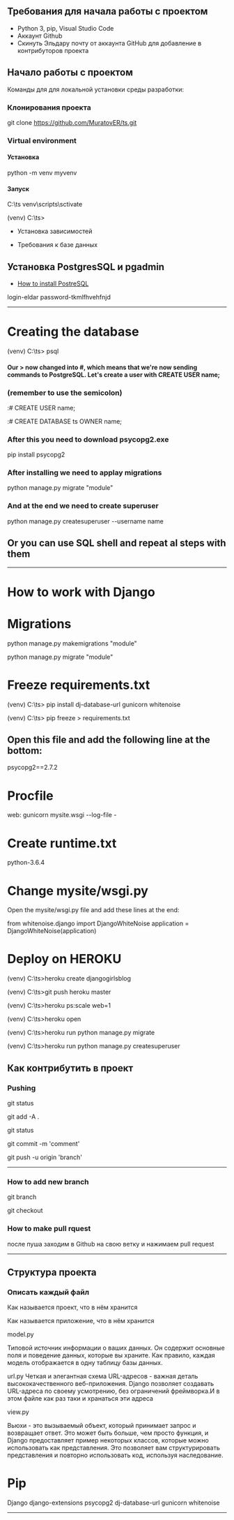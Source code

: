 

## Требования для начала работы с проектом

- Python 3, pip, Visual Studio Code
- Аккаунт Github
- Скинуть Эльдару почту от аккаунта GitHub для добавление в контрибуторов проекта

## Начало работы с проектом

Команды для для локальной установки среды разработки:

### Клонирования проекта

git clone https://github.com/MuratovER/ts.git


### Virtual environment

#### Установка
python -m venv myvenv

#### Запуск
C:\ts venv\scripts\sctivate

(venv) C:\ts>


- Установка зависимостей


- Требования к базе данных
## Установка PostgresSQL и pgadmin
- [How to install PostreSQL](https://www.enterprisedb.com/node/16#windows)

login-eldar
password-tkmlfhvehfnjd

_______________________________________________________________________________________________________________


# Creating the database

(venv) C:\ts> psql
#### Our > now changed into #, which means that we're now sending commands to PostgreSQL. Let's create a user with CREATE USER name;


### (remember to use the semicolon)

:# CREATE USER name;

:# CREATE DATABASE ts OWNER name;

### After this you need to download psycopg2.exe

pip install psycopg2

### After installing we need to applay migrations 

python manage.py migrate "module"

### And at the end we need to create superuser

python manage.py createsuperuser --username name


## Or you can use SQL shell and repeat al steps with them


_______________________________________________________________________________________________________________


# How to work with Django

# Migrations

python manage.py makemigrations "module"

python manage.py migrate "module"



# Freeze requirements.txt

(venv) C:\ts> pip install dj-database-url gunicorn whitenoise

(venv) C:\ts> pip freeze > requirements.txt

## Open this file and add the following line at the bottom:

psycopg2==2.7.2


# Procfile 

web: gunicorn mysite.wsgi --log-file -

# Create runtime.txt

python-3.6.4

# Change mysite/wsgi.py
Open the mysite/wsgi.py file and add these lines at the end:

from whitenoise.django import DjangoWhiteNoise
application = DjangoWhiteNoise(application)


# Deploy on HEROKU

(venv) C:\ts>heroku create djangogirlsblog

(venv) C:\ts>git push heroku master

(venv) C:\ts>heroku ps:scale web=1

(venv) C:\ts>heroku open

(venv) C:\ts>heroku run python manage.py migrate

(venv) C:\ts>heroku run python manage.py createsuperuser


## Как контрибутить в проект

### Pushing

git status 

git add -A .  

git status  

git commit -m 'comment'

git push -u origin 'branch'    
_______________________________________________________________________________________________________________
### How to add new branch

git branch <branch name>

git checkout <branch name> 


### How to make pull rquest

после пуша заходим в Github на свою ветку и нажимаем pull request
_______________________________________________________________________________________________________________

## Структура проекта

### Описать каждый файл

Как называется проект, что в нём хранится

Как называется приложение, что в нём хранится

model.py

Типовой источник информации о ваших данных. Он содержит основные поля и поведение данных, которые вы храните. Как правило, каждая модель отображается в одну таблицу базы данных.

url.py
Четкая и элегантная схема URL-адресов - важная деталь высококачественного веб-приложения. Django позволяет создавать URL-адреса по своему усмотрению, без ограничений фреймворка.И в этом файле как раз таки и хранаться эти адреса

view.py

Вьюхи - это вызываемый объект, который принимает запрос и возвращает ответ. Это может быть больше, чем просто функция, и Django предоставляет пример некоторых классов, которые можно использовать как представления. Это позволяет вам структурировать представления и повторно использовать код, используя наследование.

# Pip

Django
django-extensions
psycopg2
dj-database-url
gunicorn 
whitenoise



_______________________________________________________________________________________________________________

